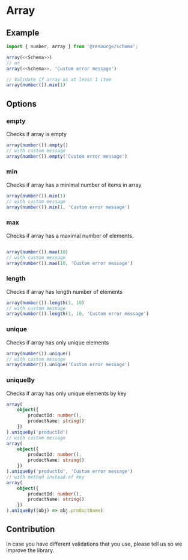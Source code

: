 # Array

## Example

```Typescript
import { number, array } from '@resourge/schema';

array(<<Schema>>)
// or
array(<<Schema>>, 'Custom error message')

// Validate if array as at least 1 item
array(number()).min(1)
```

## Options

### empty

Checks if array is empty

```Typescript
array(number()).empty()
// with custom message
array(number()).empty('Custom error message')
```

### min

Checks if array has a minimal number of items in array

```Typescript
array(number()).min(1)
// with custom message
array(number()).min(1, 'Custom error message')
```

### max

Checks if array has a maximal number of elements.

```Typescript

array(number()).max(10)
// with custom message
array(number()).max(10, 'Custom error message')
```

### length

Checks if array has length number of elements

```Typescript
array(number()).length(1, 10)
// with custom message
array(number()).length(1, 10, 'Custom error message')
```

### unique

Checks if array has only unique elements

```Typescript
array(number()).unique()
// with custom message
array(number()).unique('Custom error message')
```

### uniqueBy

Checks if array has only unique elements by key

```Typescript
array(
	object({
		productId: number(),
		productName: string()
	})
).uniqueBy('productId')
// with custom message
array(
	object({
		productId: number(),
		productName: string()
	})
).uniqueBy('productId', 'Custom error message')
// with method instead of key
array(
	object({
		productId: number(),
		productName: string()
	})
).uniqueBy((obj) => obj.productName)
```

## Contribution

In case you have different validations that you use, please tell us so we improve the library.